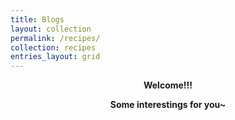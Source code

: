```yaml
---
title: Blogs
layout: collection
permalink: /recipes/
collection: recipes
entries_layout: grid
---
```


**<center> Welcome!!! </center>**

**<center> Some interestings for you~ </center>**
